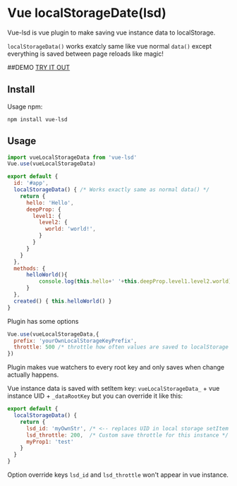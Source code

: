 # Vue localStorageDate(lsd)
Vue-lsd is vue plugin to make saving vue instance data to localStorage.

`localStorageData()` works exatcly same like vue normal `data()` except everything is saved between page reloads like magic!

##DEMO
[TRY IT OUT](https://codepen.io/Napzu/full/ddbZyv/)

## Install
Usage npm:
```
npm install vue-lsd
```
## Usage

```javascript
import vueLocalStorageData from 'vue-lsd'
Vue.use(vueLocalStorageData)

export default {
  id: '#app',
  localStorageData() { /* Works exactly same as normal data() */
    return {
      hello: 'Hello',
      deepProp: {
        level1: {
          level2: {
            world: 'world!',
          }
        }
      }
    }
  },
  methods: {
      helloWorld(){
          console.log(this.hello+' '+this.deepProp.level1.level2.world)
      }
  },
  created() { this.helloWorld() }
}
```

Plugin has some options
```javascript
Vue.use(vueLocalStorageData,{
  prefix: 'yourOwnLocalStorageKeyPrefix',
  throttle: 500 /* throttle how often values are saved to localStorage */
})
```
Plugin makes vue watchers to every root key and only saves when change actually happens.

Vue instance data is saved with setItem key:
`vueLocalStorageData_` + vue instance UID + `_dataRootKey`
but you can override it like this:
```javascript
export default {
  localStorageData() {
    return {
      lsd_id: 'myOwnStr', /* <-- replaces UID in local storage setItem key */
      lsd_throttle: 200,  /* Custom save throttle for this instance */
      myProp1: 'test'
    }
  }
}
```

Option override keys `lsd_id` and `lsd_throttle` won't appear in vue instance.

